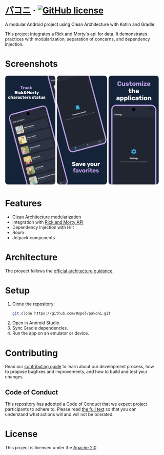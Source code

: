 # [パコニ](https://github.com/0spol/Pakoni) · [![GitHub license](https://img.shields.io/badge/license-Apache%202.0-blue.svg)](https://github.com/0spol/Pakoni/blob/main/LICENSE)
A modular Android project using Clean Architecture with Kotlin and Gradle.

This project integrates a Rick and Morty's api for data.
It demonstrates practices with modularization, separation of concerns, and dependency injection.

# Screenshots
![Screenshots showing the app](docs/images/screenshots.png "Screenshots showing the app")

# Features
- Clean Architecture modularization
- Integration with [Rick and Morty API](https://rickandmortyapi.com)
- Dependency Injection with Hilt
- Room
- Jetpack components

# Architecture
The proyect follows the [official architecture guidance](https://developer.android.com/topic/architecture).

# Setup
1. Clone the repository:
   ```bash
   git clone https://github.com/0spol/pakoni.git
   ```
2. Open in Android Studio.
3. Sync Gradle dependencies.
4. Run the app on an emulator or device.

# Contributing
Read our [contributing guide](./CONTRIBUTING.md) to learn about our development process, how to propose bugfixes and improvements, and how to build and test your changes.

## Code of Conduct
This repository has adopted a Code of Conduct that we expect project participants to adhere to. Please read [the full text](./CODE_OF_CONDUCT.md) so that you can understand what actions will and will not be tolerated.

# License
This project is licensed under the [Apache 2.0](./LICENSE.md).
